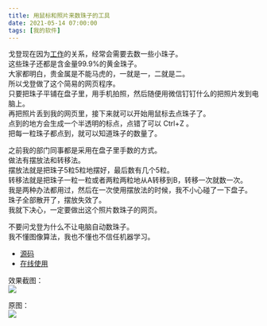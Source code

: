```yaml
---
title: 用鼠标和照片来数珠子的工具
date: 2021-05-14 07:00:00
tags: [我的软件]
---
```

戈登现在因为[工作](https://weibo.com/5977985000/K9aIJDdTU)的关系，经常会需要去数一些小珠子。  
这些珠子还都是含金量99.9%的黄金珠子。  
大家都明白，贵金属是不能马虎的，一就是一，二就是二。  
所以戈登做了这个简易的网页程序。  
只要把珠子平铺在盘子里，用手机拍照，然后随便用微信钉钉什么的把照片发到电脑上。  
再把照片丢到我的网页里，接下来就可以开始用鼠标去点珠子了。  
点到的地方会生成一个半透明的标点，点错了可以 Ctrl+Z 。   
把每一粒珠子都点到，就可以知道珠子的数量了。  

之前我的部门同事都是采用在盘子里手数的方式。   
做法有摆放法和转移法。    
摆放法就是把珠子5粒5粒地摆好，最后数有几个5粒。    
转移法就是把珠子一粒一粒或者两粒两粒地从A转移到B，转移一次就数一次。   
我是两种办法都用过，然后在一次使用摆放法的时候，我不小心碰了一下盘子。    
珠子全部散开了，摆放失效了。   
我就下决心，一定要做出这个照片数珠子的网页。   

不要问戈登为什么不让电脑自动数珠子。  
我不懂图像算法，我也不懂也不信任机器学习。  

- [源码](https://github.com/gordonwalkedby/pointcounter)   
- [在线使用](https://pct.walkedby.com/)   

效果截图：  
![](https://z3.ax1x.com/2021/05/12/gdJ5M4.png)   

原图：    
![](https://z3.ax1x.com/2021/05/12/gdJWGT.png)   


